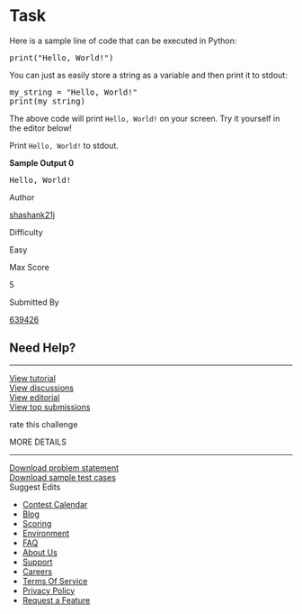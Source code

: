 # Task
<p>Here is a sample line of code that can be executed in Python:  </p>

<div class="highlight"><pre><span class="k">print</span><span class="p">(</span><span class="s">"Hello, World!"</span><span class="p">)</span>
</pre></div>


<p>You can just as easily store a string as a variable and then print it to stdout:  </p>

<div class="highlight"><pre><span class="n">my_string</span> <span class="o">=</span> <span class="s">"Hello, World!"</span>
<span class="k">print</span><span class="p">(</span><span class="n">my_string</span><span class="p">)</span>
</pre></div>


<p>The above code will print <code>Hello, World!</code> on your screen. Try it yourself in the editor below!</p></div></div></div><div class='challenge_input_format'><div class='msB challenge_input_format_title'>
</style><svg style="display: none;"><defs id="MathJax_SVG_glyphs"></defs></svg><p>Print <code>Hello, World!</code> to stdout.</p></div></div></div><div class='challenge_sample_output'><div class='msB challenge_sample_output_title'><p><strong>Sample Output 0</strong></p></div><div class='msB challenge_sample_output_body'><div class='hackdown-content'><style id="MathJax_SVG_styles">.MathJax_SVG_Display {text-align: center; margin: 1em 0em; position: relative; display: block!important; text-indent: 0; max-width: none; max-height: none; min-width: 0; min-height: 0; width: 100%}
.MathJax_SVG .MJX-monospace {font-family: monospace}
.MathJax_SVG .MJX-sans-serif {font-family: sans-serif}
.MathJax_SVG {display: inline; font-style: normal; font-weight: normal; line-height: normal; font-size: 100%; font-size-adjust: none; text-indent: 0; text-align: left; text-transform: none; letter-spacing: normal; word-spacing: normal; word-wrap: normal; white-space: nowrap; float: none; direction: ltr; max-width: none; max-height: none; min-width: 0; min-height: 0; border: 0; padding: 0; margin: 0}
.MathJax_SVG * {transition: none; -webkit-transition: none; -moz-transition: none; -ms-transition: none; -o-transition: none}
.mjx-svg-href {fill: blue; stroke: blue}
</style><svg style="display: none;"><defs id="MathJax_SVG_glyphs"></defs></svg><div class="highlight"><pre><span class="err">Hello, World!</span>
</pre></div>
</div></div></div></div></div></div></div></div></section><section class="code-editor-section split"><div><div></div><div class="hr-monaco-editor-wrapper"><div class="loading-editor text-center"></div></div></div><div class="challenge-response fs-container"></div></section></div><div class="right-pane"><aside class="theme-m-content fullscreen-hide challenge-sidebar"><div class="challenge-sidebar-container"><div class="sidebar-problem-difficulty challenge-sidebar-help"><div class="difficulty-block"><p class="difficulty-label">Author</p><a class="pull-right text-link" data-analytics="ChallengeViewHeaderAuthor" data-attr1="py-hello-world" data-attr2="shashank21j" href="/profile/shashank21j">shashank21j</a></div><div class="difficulty-block"><p class="difficulty-label">Difficulty</p><p class="pull-right difficulty-easy">Easy</p></div><div class="difficulty-block"><p class="difficulty-label">Max Score</p><p class="sidebar-detail pull-right">5</p></div><div class="difficulty-block"><p class="difficulty-label">Submitted By</p><a class="pull-right text-link" data-analytics="ChallengeViewHackerCount" data-attr1="py-hello-world" href="/challenges/py-hello-world/leaderboard">639426</a></div></div><div class="challenge-sidebar-help"><h2 class="text-sec-headline-s">Need Help?</h2><hr class="hr-line-light"/><div class="mlB"><div class="link-wrapper"><a data-analytics="ChallengeSidebarUI" data-attr1="tutorial" data-attr2="py-hello-world" data-attr3="master" href="/challenges/py-hello-world/tutorial"><i class="ui-icon-tutorial ui-icon-grey sidebar-icon"></i><span class="ui-icon-label">View tutorial</span></a></div><div class="link-wrapper"><a data-analytics="ChallengeSidebarUI" data-attr1="discussions" data-attr2="py-hello-world" data-attr3="master" href="/challenges/py-hello-world/forum"><i class="ui-icon-discussion ui-icon-grey sidebar-icon"></i><span class="ui-icon-label">View discussions</span></a></div><div class="link-wrapper"><a data-analytics="ChallengeSidebarUI" data-attr1="editorial" data-attr2="py-hello-world" data-attr3="master" href="/challenges/py-hello-world/editorial"><i class="ui-icon-editorial ui-icon-grey sidebar-icon"></i><span class="ui-icon-label">View editorial</span></a></div><div class="link-wrapper"><a data-analytics="ChallengeSidebarUI" data-attr1="topscorers" data-attr2="py-hello-world" data-attr3="master" href="/challenges/py-hello-world/leaderboard"><i class="ui-icon-trophy ui-icon-grey sidebar-icon"></i><span class="ui-icon-label">View top submissions</span></a></div></div></div><div class="challenge-rating rating"><p class="zeta rating-label">rate this challenge</p><div class="rating"><i class="rating-icon cursor ui-icon-star" data-analytics="RatedChallenge" data-attr7="1"></i><i class="rating-icon cursor ui-icon-star" data-analytics="RatedChallenge" data-attr7="2"></i><i class="rating-icon cursor ui-icon-star" data-analytics="RatedChallenge" data-attr7="3"></i><i class="rating-icon cursor ui-icon-star" data-analytics="RatedChallenge" data-attr7="4"></i><i class="rating-icon cursor ui-icon-star" data-analytics="RatedChallenge" data-attr7="5"></i></div></div><div class="challenge-sidebar-help need-help-wrapper"><div class="text-sec-headline-s">MORE DETAILS</div><hr class="hr-line-light"/><div class="link-wrapper"><a target="_blank" id="pdf-link" data-analytics="ChallengeViewSidebarPDF" data-attr1="py-hello-world" href="/rest/contests/master/challenges/py-hello-world/download_pdf?language=English"><i class="ui-icon-grey sidebar-icon ui-icon-download"></i><span class="ui-icon-label">Download problem statement</span></a></div><div class="link-wrapper"><a target="_blank" id="test-cases-link" data-analytics="ChallengeViewSidebarTestCases" data-attr1="py-hello-world" href="/rest/contests/master/challenges/py-hello-world/download_testcases"><i class="ui-icon-grey sidebar-icon ui-icon-download"></i><span class="ui-icon-label">Download sample test cases</span></a></div><div class="link-wrapper fullscreen-hide"><a class="cursor" data-analytics="ChallengeViewSuggestEdit" data-attr1="py-hello-world"><i class="ui-icon-grey sidebar-icon ui-icon-edit"></i><span class="ui-icon-label">Suggest Edits</span></a></div></div><div class="social-share-wrap-2"><div class="clearfix"><div class="social-links-wrapper pull-left"><a class="cursor"><i class="social-share-icon ui-icon-facebook"></i></a><a class="cursor"><i class="social-share-icon ui-icon-twitter"></i></a><a class="cursor"><i class="social-share-icon ui-icon-linkedin"></i></a></div></div></div></div></aside></div></div></div></div></section></div></div><div></div><footer class="community-footer"><ul class="footer-links"><li class="link-item"><a target="_blank" class="footer-link calendar" data-analytics="FooterLinkCalendar" href="/calendar">Contest Calendar</a></li><li class="link-item"><a target="_blank" class="footer-link blog" data-analytics="FooterLinkBlog" href="//blog.hackerrank.com">Blog</a></li><li class="link-item"><a target="_blank" class="footer-link scoring" data-analytics="FooterLinkScoring" href="/scoring">Scoring</a></li><li class="link-item"><a target="_blank" class="footer-link environment" data-analytics="FooterLinkEnvironment" href="/environment">Environment</a></li><li class="link-item"><a target="_blank" class="footer-link faq" data-analytics="FooterLinkFAQ" href="/faq">FAQ</a></li><li class="link-item"><a target="_blank" class="footer-link" data-analytics="FooterLinkAboutUs" href="//www.hackerrank.com/aboutus">About Us</a></li><li class="link-item"><a target="_blank" class="footer-link" data-analytics="FooterLinkSupport" href="//help.hackerrank.com/hc/en-us">Support</a></li><li class="link-item"><a target="_blank" class="footer-link" data-analytics="FooterLinkCareers" href="//www.hackerrank.com/careers">Careers</a></li><li class="link-item"><a target="_blank" class="footer-link" data-analytics="FooterLinkTermsOfService" href="/terms-of-service">Terms Of Service</a></li><li class="link-item"><a target="_blank" class="footer-link" data-analytics="FooterLinkPrivacyPolicy" href="/privacy">Privacy Policy</a></li><li class="link-item"><a target="_blank" class="footer-link featureRequestButton" data-analytics="FooterLinkFeatureRequest" href="/support/feature">Request a Feature</a></li></ul></footer></div></div></div></div><!--Required to handle event bubbling of click in ios safari -->

